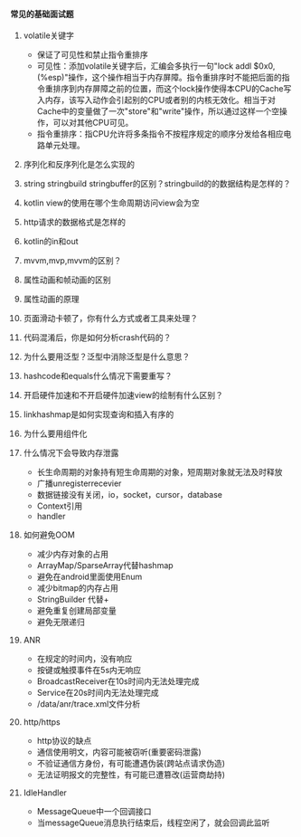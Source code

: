#### 常见的基础面试题

1. volatile关键字
   * 保证了可见性和禁止指令重排序
   * 可见性：添加volatile关键字后，汇编会多执行一句"lock addl $0x0, (%esp)"操作，这个操作相当于内存屏障。指令重排序时不能把后面的指令重排序到内存屏障之前的位置，而这个lock操作使得本CPU的Cache写入内存，该写入动作会引起别的CPU或者别的内核无效化。相当于对Cache中的变量做了一次"store"和"write"操作，所以通过这样一个空操作，可以对其他CPU可见。
   * 指令重排序：指CPU允许将多条指令不按程序规定的顺序分发给各相应电路单元处理。

2. 序列化和反序列化是怎么实现的
3. string stringbuild stringbuffer的区别？stringbuild的的数据结构是怎样的？
4. kotlin view的使用在哪个生命周期访问view会为空
5. http请求的数据格式是怎样的
6. kotlin的in和out
7. mvvm,mvp,mvvm的区别？
8. 属性动画和帧动画的区别
9. 属性动画的原理
10. ‌页面滑动卡顿了，你有什么方式或者工具来处理？
11. ‌代码混淆后，你是如何分析crash代码的？
12. ‌为什么要用泛型？泛型中消除泛型是什么意思？
13. ‌hashcode和equals什么情况下需要重写？
14. 开启硬件加速和不开启硬件加速view的绘制有什么区别？
15. linkhashmap是如何实现查询和插入有序的
16. 为什么要用组件化
17. 什么情况下会导致内存泄露
    * 长生命周期的对象持有短生命周期的对象，短周期对象就无法及时释放
    * 广播unregisterrecevier
    * 数据链接没有关闭，io，socket，cursor，database
    * Context引用
    * handler
18. 如何避免OOM
    * 减少内存对象的占用
    * ArrayMap/SparseArray代替hashmap
    * 避免在android里面使用Enum
    * 减少bitmap的内存占用
    * StringBuilder 代替+
    * 避免重复创建局部变量
    * 避免无限递归
19. ANR
    * 在规定的时间内，没有响应
    * 按键或触摸事件在5s内无响应
    * BroadcastReceiver在10s时间内无法处理完成
    * Service在20s时间内无法处理完成
    * /data/anr/trace.xml文件分析
20. http/https
    * http协议的缺点
    * 通信使用明文，内容可能被窃听(重要密码泄露)
    * 不验证通信方身份，有可能遭遇伪装(跨站点请求伪造)
    * 无法证明报文的完整性，有可能已遭篡改(运营商劫持)
21. IdleHandler
    * MessageQueue中一个回调接口
    * 当messageQueue消息执行结束后，线程空闲了，就会回调此监听